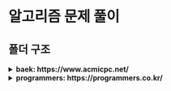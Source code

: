 # 알고리즘 문제 풀이

## 폴더 구조

<details>
<summary style="font-weight: bold">baek: https://www.acmicpc.net/</summary>
<div markdown="1">

- 1182 (부분수열의 합): https://www.acmicpc.net/problem/1182
- 2839 (설탕배달): https://www.acmicpc.net/problem/2839
- 7568 (덩치): https://www.acmicpc.net/problem/7568
- 15649 (N과 M(1)): https://www.acmicpc.net/problem/15649
- 15651 (N과 M(2)): https://www.acmicpc.net/problem/15651
</div>
</details>

<details>
<summary style="font-weight: bold">programmers: https://programmers.co.kr/</summary>
<div markdown="1">

- coding_test_practice (코딩 테스트 연습) - stack_and_queue (스택/큐) - stock_price/main.cpp (주식가격): https://programmers.co.kr/learn/courses/30/lessons/42584 - function_dev/main.cpp (기능개발): https://programmers.co.kr/learn/courses/30/lessons/42586 - bridge_truck (다리를 지나는 트럭): https://programmers.co.kr/learn/courses/30/lessons/42583
</div>
</details>
